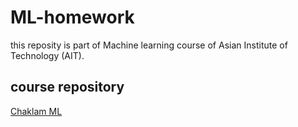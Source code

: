 # ML-homework

this reposity is part of Machine learning course of Asian Institute of Technology (AIT).

## course repository

[Chaklam ML](https://github.com/chaklam-silpasuwanchai/Machine-Learning.git)
